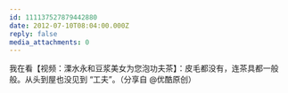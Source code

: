 ```yaml
---
id: 111137527879442880
date: 2012-07-10T08:04:00.000Z
reply: false
media_attachments: 0
---
```


我在看【视频：溧水永和豆浆美女为您泡功夫茶】：皮毛都没有，连茶具都一般般。从头到屋也没见到 “工夫”。（分享自 @优酷原创）​​​​

